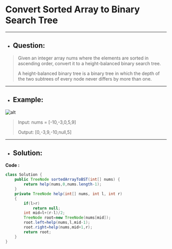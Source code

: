 # Convert Sorted Array to Binary Search Tree
---
- ## Question:
> Given an integer array nums where the elements are sorted in ascending order, convert it to a height-balanced binary search tree.
> 
> A height-balanced binary tree is a binary tree in which the depth of the two subtrees of every node never differs by more than one.
---
- ## Example:
![alt](https://assets.leetcode.com/uploads/2021/02/18/btree1.jpg)
> Input: nums = [-10,-3,0,5,9]
> 
> Output: [0,-3,9,-10,null,5]
---
- ## Solution:
**Code :**
```java
class Solution {
    public TreeNode sortedArrayToBST(int[] nums) {
        return help(nums,0,nums.length-1);
    }
    private TreeNode help(int[] nums, int l, int r)
    {
        if(l>r)
            return null;
        int mid=l+(r-l)/2;
        TreeNode root=new TreeNode(nums[mid]);
        root.left=help(nums,l,mid-1);
        root.right=help(nums,mid+1,r);
        return root;
    }
}
